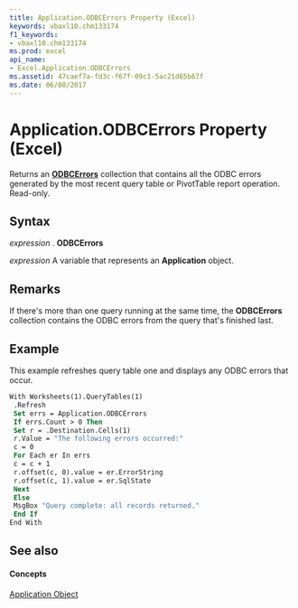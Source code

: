 ```yaml
---
title: Application.ODBCErrors Property (Excel)
keywords: vbaxl10.chm133174
f1_keywords:
- vbaxl10.chm133174
ms.prod: excel
api_name:
- Excel.Application.ODBCErrors
ms.assetid: 47caef7a-fd3c-f67f-09c1-5ac21d65b67f
ms.date: 06/08/2017
---
```



# Application.ODBCErrors Property (Excel)

Returns an  **[ODBCErrors](Excel.Application.ODBCErrors.md)** collection that contains all the ODBC errors generated by the most recent query table or PivotTable report operation. Read-only.


## Syntax

 _expression_ . **ODBCErrors**

 _expression_ A variable that represents an **Application** object.


## Remarks

If there's more than one query running at the same time, the  **ODBCErrors** collection contains the ODBC errors from the query that's finished last.


## Example

This example refreshes query table one and displays any ODBC errors that occur.


```vb
With Worksheets(1).QueryTables(1) 
 .Refresh 
 Set errs = Application.ODBCErrors 
 If errs.Count > 0 Then 
 Set r = .Destination.Cells(1) 
 r.Value = "The following errors occurred:" 
 c = 0 
 For Each er In errs 
 c = c + 1 
 r.offset(c, 0).value = er.ErrorString 
 r.offset(c, 1).value = er.SqlState 
 Next 
 Else 
 MsgBox "Query complete: all records returned." 
 End If 
End With
```


## See also


#### Concepts


[Application Object](Excel.Application(objec).md)

